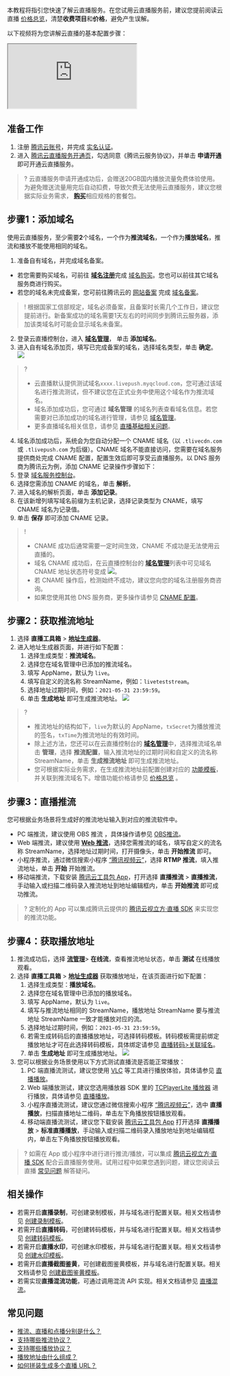 本教程将指引您快速了解云直播服务。在您试用云直播服务前，建议您提前阅读云直播 [价格总览](https://cloud.tencent.com/document/product/267/52662)，清楚**收费项目**和**价格**，避免产生误解。

以下视频将为您讲解云直播的基本配置步骤：
<div class="doc-video-mod"><iframe src="https://cloud.tencent.com/edu/learning/quick-play/2537-43091?source=gw.doc.media&withPoster=1&notip=1"></iframe></div>

[](id:step0)
## 准备工作

1. 注册 [腾讯云账号](https://cloud.tencent.com/register?s_url=https%3A%2F%2Fcloud.tencent.com%2Fproduct%2Flvb)，并完成 [实名认证](https://cloud.tencent.com/document/product/378/3629)。
2. 进入 [腾讯云直播服务开通页](https://console.cloud.tencent.com/live?from=product-banner-use-lvb)，勾选同意《腾讯云服务协议》，并单击 **申请开通** 即可开通云直播服务。

>?  云直播服务申请开通成功后，会赠送20GB国内播放流量免费体验使用。为避免赠送流量用完后自动扣费，导致欠费无法使用云直播服务，建议您根据实际业务需求， [**购买**](https://buy.cloud.tencent.com/live?from=console-portal-buy-lvb)相应规格的套餐包。

[](id:step1)
## 步骤1：添加域名
使用云直播服务，至少需要**2**个域名，一个作为**推流域名**，一个作为**播放域名**，推流和播放不能使用相同的域名。

[](id:step1_1)
1. 准备自有域名，并完成域名备案。
  - 若您需要购买域名，可前往 [**域名注册**](https://cloud.tencent.com/document/product/242/9595)完成 [域名购买](https://buy.cloud.tencent.com/domain?from=console)。您也可以前往其它域名服务商进行购买。
  - 若您的域名未完成备案，您可前往腾讯云的 [网站备案](https://cloud.tencent.com/document/product/243) 完成 [域名备案](https://cloud.tencent.com/product/ba)。
>!  根据国家工信部规定，域名必须备案，且备案时长需几个工作日，建议您提前进行。新备案成功的域名需要1天左右的时间同步到腾讯云服务器，添加该类域名时可能会显示域名未备案。
2. 登录云直播控制台，进入 [**域名管理**](https://console.cloud.tencent.com/live/domainmanage)， 单击 **添加域名**。
3. 进入自有域名添加页，填写已完成备案的域名，选择域名类型，单击 **确定**。
![](https://main.qcloudimg.com/raw/ee86e6b934184684b1147cfcf5617e4a.png)
>?
>- 云直播默认提供测试域名`xxxx.livepush.myqcloud.com`，您可通过该域名进行推流测试，但不建议您在正式业务中使用这个域名作为推流域名。
>- 域名添加成功后，您可通过 **域名管理** 的域名列表查看域名信息。若您需要对已添加成功的域名进行管理，请参见 [域名管理](https://cloud.tencent.com/document/product/267/40935)。
>- 更多直播域名相关信息，请参见 [直播基础相关问题](https://cloud.tencent.com/document/product/267/7968#Que2)。
[](id:step1_1_1)
4. 域名添加成功后，系统会为您自动分配一个 CNAME 域名（以 `.tlivecdn.com` 或 `.tlivepush.com` 为后缀）。CNAME 域名不能直接访问，您需要在域名服务提供商处完成 CNAME 配置，配置生效后即可享受云直播服务。以 DNS 服务商为腾讯云为例，添加 CNAME 记录操作步骤如下：
  1.  登录 [域名服务控制台](https://console.cloud.tencent.com/domain)。
  2.  选择您需添加 CNAME 的域名，单击 **解析**。
  3.  进入域名的解析页面，单击 **添加记录**。
  4.  在该新增列填写域名前缀为主机记录，选择记录类型为 CNAME，填写 CNAME 域名为记录值。
  5.  单击 **保存** 即可添加 CNAME 记录。
>!
>- CNAME 成功后通常需要一定时间生效，CNAME 不成功是无法使用云直播的。
>- 域名 CNAME 成功后，在云直播控制台的 [**域名管理**](https://console.cloud.tencent.com/live/domainmanage)列表中可见域名 CNAME 地址状态符号变成 ![](https://main.qcloudimg.com/raw/0fc346399ae095d69113d4944e511a20.png)。
>- 若 CNAME 操作后，检测始终不成功，建议您向您的域名注册服务商咨询。
>- 如果您使用其他 DNS 服务商，更多操作请参见 [CNAME 配置](https://cloud.tencent.com/document/product/267/19908)。


[](id:step2)
## 步骤2：获取推流地址
1. 选择 **直播工具箱** >  [**地址生成器**](https://console.cloud.tencent.com/live/addrgenerator/addrgenerator)。
2. 进入地址生成器页面，并进行如下配置：
   1. 选择生成类型：**推流域名**。
   2. 选择您在域名管理中已添加的推流域名。
   3. 填写 AppName，默认为 `live`。
   4. 填写自定义的流名称 StreamName，例如：`liveteststream`。
   5. 选择地址过期时间，例如：`2021-05-31 23:59:59`。
   6. 单击  **生成地址** 即可生成推流地址。
![](https://main.qcloudimg.com/raw/73e124288a9258b6304d398fbdb132be.png)

>? 
>- 推流地址的结构如下，`live`为默认的 AppName，`txSecret`为播放推流的签名，`txTime`为推流地址的有效时间。
>- 除上述方法，您还可以在云直播控制台的 [**域名管理**](https://console.cloud.tencent.com/live/domainmanage)中，选择推流域名单击 **管理**，选择 **推流配置**，输入推流地址的过期时间和自定义的流名称 StreamName，单击 **生成推流地址** 即可生成推流地址。
>- 您可根据实际业务需求，在生成推流地址前配置创建对应的 [功能模板](https://cloud.tencent.com/document/product/267/13364)，并关联到推流域名下。增值功能价格请参见 [价格总览](https://cloud.tencent.com/document/product/267/2818) 。

[](id:step3)
## 步骤3：直播推流

您可根据业务场景将生成好的推流地址输入到对应的推流软件中。
- PC 端推流，建议使用 OBS 推流 ，具体操作请参见 [OBS推流](https://cloud.tencent.com/document/product/267/32726)。
- Web 端推流，建议使用 [**Web 推流**](https://console.cloud.tencent.com/live/tools/webpush)，选择您需推流的域名，填写自定义的流名称 StreamName，选择地址过期时间，打开摄像头，单击 **开始推流** 即可。
- 小程序推流，通过微信搜索小程序 [“腾讯视频云”](https://cloud.tencent.com/document/product/454/6555#.E5.B0.8F.E7.A8.8B.E5.BA.8F-demo)，选择 **RTMP 推流**，填入推流地址，单击 **开始** 开始推流。  
- 移动端推流，下载安装 [腾讯云工具包 App](https://cloud.tencent.com/document/product/454/6555#rtmpdemo)，打开选择 **直播推流** > **直播推流**，手动输入或扫描二维码录入推流地址到地址编辑框内，单击 **开始推流** 即可成功推流。

>? 定制化的 App 可以集成腾讯云提供的 [腾讯云视立方·直播 SDK](https://cloud.tencent.com/document/product/454) 来实现您的推流功能。

[](id:step4)
## 步骤4：获取播放地址
1. 推流成功后，选择 [**流管理**](https://console.cloud.tencent.com/live/streammanage)> **在线流**，查看推流地址状态，单击 **测试** 在线播放观看。
2. 选择 **直播工具箱** > [**地址生成器**](https://console.cloud.tencent.com/live/addrgenerator/addrgenerator) 获取播放地址，在该页面进行如下配置：
   1. 选择生成类型：**播放域名**。
   2. 选择您在域名管理中已添加的播放域名。
   3. 填写 AppName，默认为 `live`。
   4. 填写与推流地址相同的 StreamName，播放地址 StreamName 要与推流地址 StreamName 一致才能播放对应的流。
   5. 选择地址过期时间，例如：`2021-05-31 23:59:59`。
   6. 若需生成转码后的直播播放地址，可选择转码模板。转码模板需提前绑定播放地址才可在此选择转码模板，具体绑定请参见 [直播转码>关联域名](https://cloud.tencent.com/document/product/267/20385#.E5.85.B3.E8.81.94.E5.9F.9F.E5.90.8D)。
   7. 单击  **生成地址** 即可生成播放地址。
![](https://main.qcloudimg.com/raw/fad11576e5487a70369b0bedf6cfe065.png)
[](id:step4_1)
3. 您可以根据业务场景使用以下方式测试直播流是否能正常播放：
   1. PC 端直播流测试，建议您使用 [VLC](https://cloud.tencent.com/document/product/267/32727) 等工具进行播放体验，具体请参见 [直播播放](https://cloud.tencent.com/document/product/267/32733#.E5.9C.BA.E6.99.AF.E4.B8.80.EF.BC.9A-pc-.E7.AB.AF.E6.92.AD.E6.94.BE)。
   2. Web 端播放测试，建议您选用播放器 SDK 里的  [TCPlayerLite 播放器](https://cloud.tencent.com/document/product/881/20207) 进行播放，具体请参见 [直播播放](https://cloud.tencent.com/document/product/267/32733#.E5.9C.BA.E6.99.AF.E5.9B.9B.EF.BC.9Aweb-.E7.AB.AF.E6.92.AD.E6.94.BE)。
   3. 小程序直播流测试，建议您通过微信搜索小程序 [“腾讯视频云”](https://cloud.tencent.com/document/product/454/6555#.E5.B0.8F.E7.A8.8B.E5.BA.8F-demo)，选中 **直播播放**，扫描直播地址二维码，单击左下角播放按钮播放观看。
   4. 移动端直播流测试，建议您下载安装 [腾讯云工具包 App](https://cloud.tencent.com/document/product/454/6555#rtmpdemo) 打开选择 **直播播放** > **标准直播播放**，手动输入或扫描二维码录入播放地址到地址编辑框内，单击左下角播放按钮播放观看。

>? 如需在 App 或小程序中进行进行推流/播放，可以集成 [腾讯云视立方·直播 SDK](https://cloud.tencent.com/product/mlvb) 配合云直播服务使用。试用过程中如果您遇到问题，建议您阅读云直播 [常见问题](https://cloud.tencent.com/document/product/267/7968) 解答疑问。

## 相关操作
- 若需开启**直播录制**，可创建录制模板，并与域名进行配置关联。相关文档请参见 [创建录制模板](https://cloud.tencent.com/document/product/267/20384)。
- 若需开启**直播转码**，可创建转码模板，并与域名进行配置关联。相关文档请参见 [创建转码模板](https://cloud.tencent.com/document/product/267/20385)。
- 若需开启**直播水印**，可创建水印模板，并与域名进行配置关联。相关文档请参见 [创建水印模板](https://cloud.tencent.com/document/product/267/20387)。
- 若需开启**直播截图鉴黄**，可创建截图鉴黄模板，并与域名进行配置关联。相关文档请参见 [创建截图鉴黄模板](https://cloud.tencent.com/document/product/267/20386)。
- 若需实现**直播混流功能**，可通过调用混流 API 实现。相关文档请参见 [直播混流](https://cloud.tencent.com/document/product/267/43404)。




## 常见问题
- [推流、直播和点播分别是什么？](https://cloud.tencent.com/document/product/267/7968#.E6.8E.A8.E6.B5.81.E3.80.81.E7.9B.B4.E6.92.AD.E5.92.8C.E7.82.B9.E6.92.AD.E5.88.86.E5.88.AB.E6.98.AF.E4.BB.80.E4.B9.88.EF.BC.9F)
- [支持哪些推流协议？](https://cloud.tencent.com/document/product/267/7968#.E6.94.AF.E6.8C.81.E5.93.AA.E4.BA.9B.E6.8E.A8.E6.B5.81.E5.8D.8F.E8.AE.AE.EF.BC.9F)
- [支持哪些播放协议？](https://cloud.tencent.com/document/product/267/7968#.E6.94.AF.E6.8C.81.E5.93.AA.E4.BA.9B.E6.92.AD.E6.94.BE.E5.8D.8F.E8.AE.AE.EF.BC.9F)
- [播放地址由什么组成？](https://cloud.tencent.com/document/product/267/7968#.E6.92.AD.E6.94.BE.E5.9C.B0.E5.9D.80.E7.94.B1.E4.BB.80.E4.B9.88.E7.BB.84.E6.88.90.EF.BC.9F)
- [如何拼装生成多个直播 URL？](https://cloud.tencent.com/document/product/267/32720)

